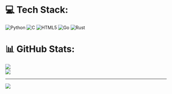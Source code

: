 
# 💻 Tech Stack:
![Python](https://img.shields.io/badge/python-3670A0?style=plastic&logo=python&logoColor=ffdd54) ![C](https://img.shields.io/badge/c-%2300599C.svg?style=plastic&logo=c&logoColor=white) ![HTML5](https://img.shields.io/badge/html5-%23E34F26.svg?style=plastic&logo=html5&logoColor=white) ![Go](https://img.shields.io/badge/go-%2300ADD8.svg?style=plastic&logo=go&logoColor=white) ![Rust](https://img.shields.io/badge/rust-%23000000.svg?style=plastic&logo=rust&logoColor=white)
# 📊 GitHub Stats:
![](https://github-readme-streak-stats.herokuapp.com/?user=scott-mescudi&theme=merko&hide_border=false)<br/>
![](https://github-readme-stats.vercel.app/api/top-langs/?username=scott-mescudi&theme=merko&hide_border=false&include_all_commits=false&count_private=false&layout=compact)

---
[![](https://visitcount.itsvg.in/api?id=scott-mescudi&icon=2&color=7)](https://visitcount.itsvg.in)

<!-- Proudly created with GPRM ( https://gprm.itsvg.in ) -->
